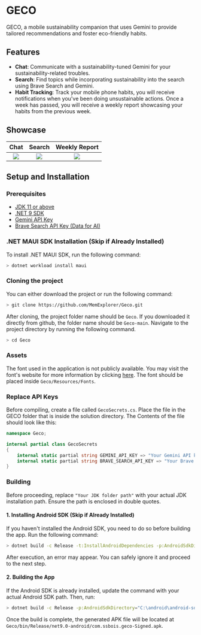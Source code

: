 # GECO
GECO, a mobile sustainability companion that uses Gemini to provide tailored recommendations and foster eco-friendly habits.

## Features
- **Chat**: Communicate with a sustainability-tuned Gemini for your sustainability-related troubles.
- **Search**: Find topics while incorporating sustainability into the search using Brave Search and Gemini.
- **Habit Tracking**: Track your mobile phone habits, you will receive notifications when you've been doing unsustainable actions. Once a week has passed, you will receive a weekly report showcasing your habits from the previous week.

## Showcase
| Chat | Search | Weekly Report
| :---: | :---: | :---: |
| ![](https://media4.giphy.com/media/v1.Y2lkPTc5MGI3NjExaXVyOWczd2l1dnRzbnFvM3B3d2V4bHQ1Njl6a2g4bzNoc25xdXl4YiZlcD12MV9pbnRlcm5hbF9naWZfYnlfaWQmY3Q9Zw/uj8XTgcF9nUgsBsHi6/giphy.gif) | ![](https://media1.giphy.com/media/v1.Y2lkPTc5MGI3NjExcGt4Nmx5dXA2N2Zwa25qMmFobXZmMmw5ZjVlb2N4djI5Z2FlOHZ2eiZlcD12MV9pbnRlcm5hbF9naWZfYnlfaWQmY3Q9Zw/6BGc1mKM21dxaq5QrF/giphy.gif) | ![](https://media1.giphy.com/media/v1.Y2lkPTc5MGI3NjExOHg5N2dlOXF0c2U5aDlvYTh4YnNrY3lqNjBtZDhubnBueGVqZHRidCZlcD12MV9pbnRlcm5hbF9naWZfYnlfaWQmY3Q9Zw/aqntn5A20nx9fT6tnR/giphy.gif) |

## Setup and Installation

### Prerequisites
- [JDK 11 or above](https://www.oracle.com/java/technologies/downloads/)
- [.NET 9 SDK](https://dotnet.microsoft.com/en-us/download/dotnet/9.0)
- [Gemini API Key](https://aistudio.google.com/apikey)
- [Brave Search API Key (Data for AI)](https://brave.com/search/api)

### .NET MAUI SDK Installation (Skip if Already Installed)
To install .NET MAUI SDK, run the following command:
```sh
> dotnet workload install maui
```

### Cloning the project
You can either download the project or run the following command:
```sh
> git clone https://github.com/MemExplorer/Geco.git
```
After cloning, the project folder name should be `Geco`. If you downloaded it directly from github, the folder name should be `Geco-main`. Navigate to the project directory by running the following command.
```sh
> cd Geco
```

### Assets
The font used in the application is not publicly available. You may visit the font's website for more information by clicking [here](https://fontawesome.com/). The font should be placed inside `Geco/Resources/Fonts`.

### Replace API Keys
Before compiling, create a file called `GecoSecrets.cs`. Place the file in the GECO folder that is inside the solution directory. The Contents of the file should look like this:
```cs
namespace Geco;

internal partial class GecoSecrets
{
    internal static partial string GEMINI_API_KEY => "Your Gemini API key";
    internal static partial string BRAVE_SEARCH_API_KEY => "Your Brave API Key";
}
```

### Building
Before proceeding, replace `"Your JDK folder path"` with your actual JDK installation path. Ensure the path is enclosed in double quotes.  

#### 1. Installing Android SDK (Skip if Already Installed)  

If you haven't installed the Android SDK, you need to do so before building the app. Run the following command:  

```sh
> dotnet build -c Release -t:InstallAndroidDependencies -p:AndroidSdkDirectory="C:\android\android-sdk" -p:JavaSdkDirectory="Your JDK folder path" -p:AcceptAndroidSdkLicenses=True
```  

After execution, an error may appear. You can safely ignore it and proceed to the next step.  

#### 2. Building the App  

If the Android SDK is already installed, update the command with your actual Android SDK path. Then, run:  

```sh
> dotnet build -c Release -p:AndroidSdkDirectory="C:\android\android-sdk" -p:JavaSdkDirectory="Your JDK folder path"
```  

Once the build is complete, the generated APK file will be located at `Geco/bin/Release/net9.0-android/com.ssbois.geco-Signed.apk`.
